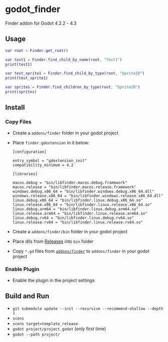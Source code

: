 # godot_finder

Finder addon for Godot 4.2.2 - 4.3

## Usage

```gd
var root = Finder.get_root()

var test1 = Finder.find_child_by_name(root, "Test1")
print(test1)

var test_sprite1 = Finder.find_child_by_type(root, "Sprite2D")
print(test_sprite1)

var sprites = Finder.find_children_by_type(root, "Sprite2D")
print(sprites)
```

## Install

### Copy Files

- Create a `addons/finder` folder in your godot project
- Place `finder.gdextension` in it below:

    ```text
    [configuration]

    entry_symbol = "gdextension_init"
    compatibility_minimum = 4.2

    [libraries]

    macos.debug = "bin/libfinder.macos.debug.framework"
    macos.release = "bin/libfinder.macos.release.framework"
    windows.debug.x86_64 = "bin/libfinder.windows.debug.x86_64.dll"
    windows.release.x86_64 = "bin/libfinder.windows.release.x86_64.dll"
    linux.debug.x86_64 = "bin/libfinder.linux.debug.x86_64.so"
    linux.release.x86_64 = "bin/libfinder.linux.release.x86_64.so"
    linux.debug.arm64 = "bin/libfinder.linux.debug.arm64.so"
    linux.release.arm64 = "bin/libfinder.linux.release.arm64.so"
    linux.debug.rv64 = "bin/libfinder.linux.debug.rv64.so"
    linux.release.rv64 = "bin/libfinder.linux.release.rv64.so"
    ```

- Create a `addons/finder/bin` folder in your godot project
- Place dlls from [Releases](releases) into `bin` folder
- Copy `*.gd` files from [`addons/finder`](project/addons/finder) to `addons/finder` in your godot project

### Enable Plugin

- Enable the plugin in the project settings

## Build and Run

- `git submodule update --init --recursive --recommend-shallow --depth 1`
- `scons`
- `scons target=template_release`
- `godot project/project.godot` (only first time)
- `godot --path project/`
